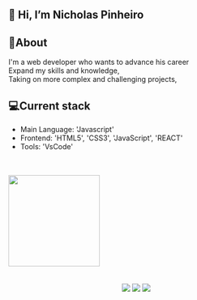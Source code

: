 ## 👋 Hi, I’m Nicholas Pinheiro

## 👤About
I'm a web developer who wants to advance his career </br>
Expand my skills and knowledge, </br>
Taking on more complex and challenging projects, </br>

## 💻Current stack
- Main Language: 'Javascript'
- Frontend: 'HTML5', 'CSS3', 'JavaScript', 'REACT'
- Tools: 'VsCode'

</br>
</br>

<div>
  <a href="https://github.com/nicholasvp">
  <img height="180em" src="https://github-readme-stats.vercel.app/api?username=nicholasvp&show_icons=true&theme=tokyonight&include_all_commits=true&count_private=true"/>
</div>

</br>
</br>

<div align="center"> 
  <a href="https://www.linkedin.com/in/nicholas-pinheiro-32b3a4247/" target="_blank"><img src="https://img.shields.io/badge/-LinkedIn-%230077B5?style=for-the-badge&logo=linkedin&logoColor=white" target="_blank"></a>
  <a href = "mailto:nicholasvpinheiron@gmail.com"><img src="https://img.shields.io/badge/-Gmail-%23333?style=for-the-badge&logo=gmail&logoColor=white" target="_blank"></a>
  <a href="https://instagram.com/nicholasvinicius_" target="_blank"><img src="https://img.shields.io/badge/-Instagram-%23E4405F?style=for-the-badge&logo=instagram&logoColor=white" target="_blank"></a>
</div>
